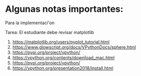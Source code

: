 # Algunas notas importantes:

Para la implementaci'on


Tarea:
El estudiante debe revisar matplotlib




1. https://matplotlib.org/users/pyplot_tutorial.html
2. https://www.glowscript.org/docs/VPythonDocs/sphere.html
3. https://pypi.org/project/vpython/
4. https://vpython.org/contents/download_mac.html
5. https://pypi.org/project/vpython/
6. https://vpython.org/presentation2018/install.html

<!---
PANDAS

SciKit

NUMPY

MATH
--->

